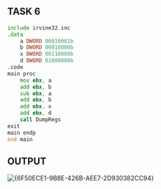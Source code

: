 ## TASK 6

```asm
include irvine32.inc
.data
	a DWORD 00010001b
	b DWORD 00010000b
	x DWORD 00110000b
	d DWORD 01000000b
.code
main proc
	mov ebx, a
	add ebx, b
	sub ebx, a
	add ebx, b
	add ebx, x
	add ebx, d
	call DumpRegs
exit
main endp
end main
```

## OUTPUT
![{6F50ECE1-9B8E-426B-AEE7-2D930382CC94}](https://github.com/user-attachments/assets/282412e7-ad03-4b43-a547-ae5577433ef1)
